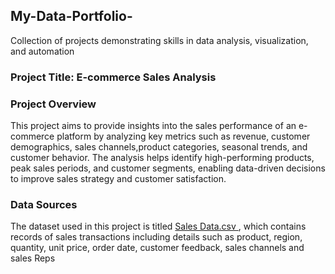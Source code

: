 ## My-Data-Portfolio-
Collection of projects demonstrating skills in data analysis, visualization, and automation

### Project Title: E-commerce Sales Analysis 

### Project Overview 
This project aims to provide insights into the sales performance of an e-commerce platform by analyzing key metrics such as revenue, customer demographics, sales channels,product categories, seasonal trends, and customer behavior. The analysis helps identify high-performing products, peak sales periods, and customer segments, enabling data-driven decisions to improve sales strategy and customer satisfaction.

### Data Sources
The dataset used in this project is titled [Sales Data.csv ](https://www.kaggle.com), which contains records of sales transactions including details such as product, region, quantity, unit price, order date, customer feedback, sales channels and sales Reps
